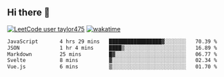 ## Hi there 👋

[![LeetCode user taylor475](https://img.shields.io/badge/dynamic/json?style=for-the-badge&labelColor=black&color=%23ffa116&label=Solved&query=solvedOverTotal&url=https%3A%2F%2Fleetcode-badge.vercel.app%2Fapi%2Fusers%2Ftaylor475&logo=leetcode&logoColor=yellow)](https://leetcode.com/taylor475/)
[![wakatime](https://wakatime.com/badge/user/8c6aced9-f66a-452f-8802-5d7239ce5c50.svg)](https://wakatime.com/@8c6aced9-f66a-452f-8802-5d7239ce5c50)

<!--START_SECTION:waka-->

```txt
JavaScript       4 hrs 29 mins   █████████████████▓░░░░░░░   70.39 %
JSON             1 hr 4 mins     ████▒░░░░░░░░░░░░░░░░░░░░   16.89 %
Markdown         25 mins         █▓░░░░░░░░░░░░░░░░░░░░░░░   06.77 %
Svelte           8 mins          ▓░░░░░░░░░░░░░░░░░░░░░░░░   02.34 %
Vue.js           6 mins          ▒░░░░░░░░░░░░░░░░░░░░░░░░   01.70 %
```

<!--END_SECTION:waka-->

<!--
**taylor475/taylor475** is a _special_ repository because its `README.md` (this file) appears on your GitHub profile.
